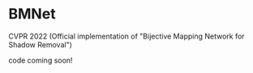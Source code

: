 # BMNet
CVPR 2022 (Official implementation of "Bijective Mapping Network for Shadow Removal")

code coming soon!
